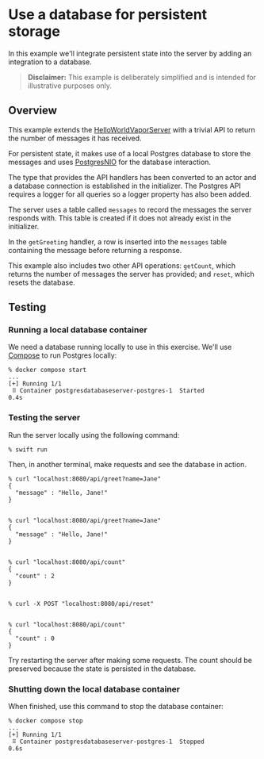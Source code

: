 # Use a database for persistent storage

In this example we'll integrate persistent state into the server by adding an
integration to a database.

> **Disclaimer:** This example is deliberately simplified and is intended for illustrative purposes only.

## Overview

This example extends the [HelloWorldVaporServer](../HelloWorldVaporServer/)
with a trivial API to return the number of messages it has received.

For persistent state, it makes use of a local Postgres database to store the
messages and uses [PostgresNIO](https://github.com/vapor/postgres-nio) for the
database interaction.

The type that provides the API handlers has been converted to an actor and
a database connection is established in the initializer. The Postgres API
requires a logger for all queries so a logger property has also been added.
                
The server uses a table called `messages` to record the messages the server
responds with. This table is created if it does not already exist in the
initializer.

In the `getGreeting` handler, a row is inserted into the `messages` table
containing the message before returning a response.

This example also includes two other API operations: `getCount`, which returns
the number of messages the server has provided; and `reset`, which resets the
database.

## Testing

### Running a local database container

We need a database running locally to use in this exercise. We'll use
[Compose](https://docs.docker.com/compose) to run Postgres locally:

```console
% docker compose start
...
[+] Running 1/1
 ⠿ Container postgresdatabaseserver-postgres-1  Started            0.4s
```

### Testing the server

Run the server locally using the following command:

```console
% swift run
```

Then, in another terminal, make requests and see the database in action.

```console
% curl "localhost:8080/api/greet?name=Jane"
{
  "message" : "Hello, Jane!"
}


% curl "localhost:8080/api/greet?name=Jane"
{
  "message" : "Hello, Jane!"
}


% curl "localhost:8080/api/count"
{
  "count" : 2
}


% curl -X POST "localhost:8080/api/reset"


% curl "localhost:8080/api/count"
{
  "count" : 0
}
```

Try restarting the server after making some requests. The count should
be preserved because the state is persisted in the database.

### Shutting down the local database container

When finished, use this command to stop the database container:

```console
% docker compose stop
...
[+] Running 1/1
 ⠿ Container postgresdatabaseserver-postgres-1  Stopped            0.6s
```
